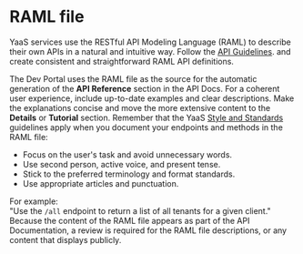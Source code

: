 # RAML file

YaaS services use the RESTful API Modeling Language (RAML) to describe their own APIs in a natural and intuitive way. Follow the <a href="/tools/apiguidelines">API Guidelines</a>. and create consistent and straightforward RAML API definitions.<br/>

The Dev Portal uses the RAML file as the source for the automatic generation of the <strong>API Reference</strong> section in the API Docs. For a coherent user experience, include up-to-date examples and clear descriptions. Make the explanations concise and move the more extensive content to the **Details** or **Tutorial** section. Remember that the YaaS <a href="#AbouttheStyleandStandards">Style and Standards</a> guidelines apply when you document your endpoints and methods in the RAML file:
<ul>
    <li>Focus on the user's task and avoid unnecessary words.</li>
    <li>Use second person, active voice, and present tense.</li>
    <li>Stick to the preferred terminology and format standards.</li>
    <li>Use appropriate articles and punctuation.</li>
</ul>
For example: </br>"Use the <code>/all</code> endpoint to return a list of all tenants for a given client."

<div class="panel note">Because the content of the RAML file appears as part of the API Documentation, a review is required for the RAML file descriptions, or any content that displays publicly.
</div>
